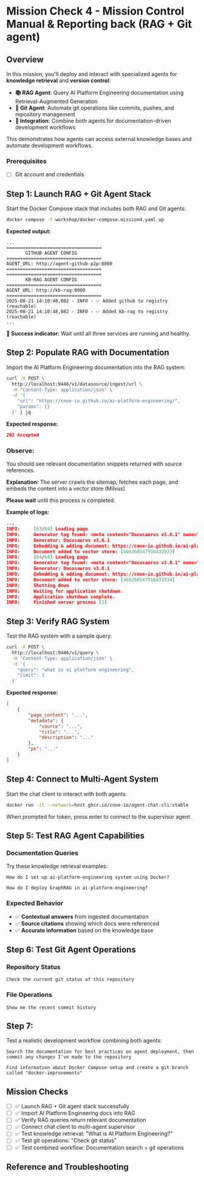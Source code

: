 # Mission Check 4 - Mission Control Manual & Reporting back (RAG + Git agent)

## Overview

In this mission, you'll deploy and interact with specialized agents for **knowledge retrieval** and **version control**:

- **📚 RAG Agent**: Query AI Platform Engineering documentation using Retrieval-Augmented Generation
- **🔧 Git Agent**: Automate git operations like commits, pushes, and repository management
- **🤖 Integration**: Combine both agents for documentation-driven development workflows

This demonstrates how agents can access external knowledge bases and automate development workflows.


### Prerequisites

- [ ] Git account and credentials

## Step 1: Launch RAG + Git Agent Stack

Start the Docker Compose stack that includes both RAG and Git agents:

```bash
docker compose -f workshop/docker-compose.mission4.yaml up
```

**Expected output:**
```
...
===================================
       GITHUB AGENT CONFIG      
===================================
AGENT_URL: http://agent-github-p2p:8000⁠
===================================
===================================
       KB-RAG AGENT CONFIG      
===================================
AGENT_URL: http://kb-rag:8000⁠
===================================
2025-08-21 14:10:48,082 - INFO - ✅ Added github to registry (reachable)
2025-08-21 14:10:48,082 - INFO - ✅ Added kb-rag to registry (reachable)
...
```

**🎯 Success indicator:** Wait until all three services are running and healthy.

## Step 2: Populate RAG with Documentation

Import the AI Platform Engineering documentation into the RAG system:

```bash
curl -X POST \
  http://localhost:9446/v1/datasource/ingest/url \
  -H "Content-Type: application/json" \
  -d '{
    "url": "https://cnoe-io.github.io/ai-platform-engineering/",
    "params": {}
  }' | jq
```

**Expected response:**
```json
202 Accepted
```


### Observe:

You should see relevant documentation snippets returned with source references. 

**Explanation:** The server crawls the sitemap, fetches each page, and embeds the content into a vector store (Milvus).


**Please wait** until this process is completed.

**Example of logs:**
```json
...
INFO:     [63/64] Loading page
INFO:     Generator tag found: <meta content="Docusaurus v3.8.1" name="generator"/>
INFO:     Generator: Docusaurus v3.8.1
INFO:     Embedding & adding document: https://cnoe-io.github.io/ai-platform-engineering/usecases/product-owner⁠
INFO:     Document added to vector store: [460268547916431933]
INFO:     [64/64] Loading page
INFO:     Generator tag found: <meta content="Docusaurus v3.8.1" name="generator"/>
INFO:     Generator: Docusaurus v3.8.1
INFO:     Embedding & adding document: https://cnoe-io.github.io/ai-platform-engineering/⁠
INFO:     Document added to vector store: [460268547916431934]
INFO:     Shutting down
INFO:     Waiting for application shutdown.
INFO:     Application shutdown complete.
INFO:     Finished server process [1]
```


## Step 3: Verify RAG System

Test the RAG system with a sample query:

```bash
curl -X POST \
  http://localhost:9446/v1/query \
  -H "Content-Type: application/json" \
  -d '{
    "query": "what is ai platform engineering",
    "limit": 1
  }'
```

**Expected response:**
```json
[
    {
        "page_content": "...",
        "metadata": {
            "source": "...",
            "title": "...",
            "description": "..."
        },
        "pk": "..."
    }
]
```

## Step 4: Connect to Multi-Agent System

Start the chat client to interact with both agents:

```bash
docker run -it --network=host ghcr.io/cnoe-io/agent-chat-cli:stable
```

When prompted for token, press enter to connect to the supervisor agent.

## Step 5: Test RAG Agent Capabilities

### Documentation Queries
Try these knowledge retrieval examples:
```
How do I set up ai-platform-engineering system using Docker?
```

```
How do I deploy GraphRAG in ai-platform-engineering?
```

### Expected Behavior
- ✅ **Contextual answers** from ingested documentation
- ✅ **Source citations** showing which docs were referenced
- ✅ **Accurate information** based on the knowledge base


## Step 6: Test Git Agent Operations

### Repository Status
```
Check the current git status of this repository
```

### File Operations
```
Show me the recent commit history
```

## Step 7: 

Test a realistic development workflow combining both agents:

```
Search the documentation for best practices on agent deployment, then commit any changes I've made to the repository
```

```
Find information about Docker Compose setup and create a git branch called "docker-improvements"
```

## Mission Checks

- [ ] ✅ Launch RAG + Git agent stack successfully
- [ ] ✅ Import AI Platform Engineering docs into RAG
- [ ] ✅ Verify RAG queries return relevant documentation
- [ ] ✅ Connect chat client to multi-agent supervisor
- [ ] ✅ Test knowledge retrieval: "What is AI Platform Engineering?"
- [ ] ✅ Test git operations: "Check git status"
- [ ] ✅ Test combined workflow: Documentation search + git operations

## Reference and Troubleshooting


